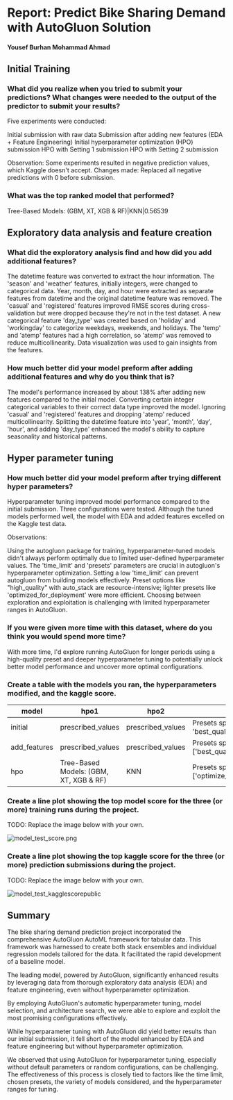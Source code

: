 # Report: Predict Bike Sharing Demand with AutoGluon Solution
#### Yousef Burhan Mohammad Ahmad

## Initial Training
### What did you realize when you tried to submit your predictions? What changes were needed to the output of the predictor to submit your results?
Five experiments were conducted:

Initial submission with raw data 
Submission after adding new features (EDA + Feature Engineering) 
Initial hyperparameter optimization (HPO) submission
HPO with Setting 1 submission
HPO with Setting 2 submission

Observation: Some experiments resulted in negative prediction values, which Kaggle doesn't accept. 
Changes made: Replaced all negative predictions with 0 before submission.
### What was the top ranked model that performed?
Tree-Based Models: (GBM, XT, XGB & RF)|KNN|0.56539 

## Exploratory data analysis and feature creation
### What did the exploratory analysis find and how did you add additional features?
The datetime feature was converted to extract the hour information.
The 'season' and 'weather' features, initially integers, were changed to categorical data.
Year, month, day, and hour were extracted as separate features from datetime and the original datetime feature was removed.
The 'casual' and 'registered' features improved RMSE scores during cross-validation but were dropped because they're not in the test dataset.
A new categorical feature 'day_type' was created based on 'holiday' and 'workingday' to categorize weekdays, weekends, and holidays.
The 'temp' and 'atemp' features had a high correlation, so 'atemp' was removed to reduce multicollinearity.
Data visualization was used to gain insights from the features.

### How much better did your model preform after adding additional features and why do you think that is?
The model's performance increased by about 138% after adding new features compared to the initial model.
Converting certain integer categorical variables to their correct data type improved the model.
Ignoring 'casual' and 'registered' features and dropping 'atemp' reduced multicollinearity.
Splitting the datetime feature into 'year', 'month', 'day', 'hour', and adding 'day_type' enhanced the model's ability to capture seasonality and historical patterns.

## Hyper parameter tuning
### How much better did your model preform after trying different hyper parameters?
Hyperparameter tuning improved model performance compared to the initial submission. Three configurations were tested. Although the tuned models performed well, the model with EDA and added features excelled on the Kaggle test data.

Observations:

Using the autogluon package for training, hyperparameter-tuned models didn't always perform optimally due to limited user-defined hyperparameter values.
The 'time_limit' and 'presets' parameters are crucial in autogluon's hyperparameter optimization.
Setting a low 'time_limit' can prevent autogluon from building models effectively.
Preset options like "high_quality" with auto_stack are resource-intensive; lighter presets like 'optimized_for_deployment' were more efficient.
Choosing between exploration and exploitation is challenging with limited hyperparameter ranges in AutoGluon.

### If you were given more time with this dataset, where do you think you would spend more time?
With more time, I'd explore running AutoGluon for longer periods using a high-quality preset and deeper hyperparameter tuning to potentially unlock better model performance and uncover more optimal configurations.

### Create a table with the models you ran, the hyperparameters modified, and the kaggle score.
|model|hpo1|hpo2|hpo3|score|
|--|--|--|--|--|
|initial|prescribed_values|prescribed_values|Presets specified:[ 'best_quality']|2.18248|
|add_features|prescribed_values|prescribed_values|Presets specified: ['best_quality']|1.93719|
|hpo|Tree-Based Models: (GBM, XT, XGB & RF)|KNN|Presets specified: ['optimize_for_deployment']|0.56539|

### Create a line plot showing the top model score for the three (or more) training runs during the project.

TODO: Replace the image below with your own.

![model_test_score.png]('model_test_score.png')

### Create a line plot showing the top kaggle score for the three (or more) prediction submissions during the project.

TODO: Replace the image below with your own.

![model_test_kagglescorepublic]('model_test_kagglescorepublic.png')

## Summary
The bike sharing demand prediction project incorporated the comprehensive AutoGluon AutoML framework for tabular data. This framework was harnessed to create both stack ensembles and individual regression models tailored for the data. It facilitated the rapid development of a baseline model.

The leading model, powered by AutoGluon, significantly enhanced results by leveraging data from thorough exploratory data analysis (EDA) and feature engineering, even without hyperparameter optimization. 

By employing AutoGluon's automatic hyperparameter tuning, model selection, and architecture search, we were able to explore and exploit the most promising configurations effectively. 

While hyperparameter tuning with AutoGluon did yield better results than our initial submission, it fell short of the model enhanced by EDA and feature engineering but without hyperparameter optimization.

We observed that using AutoGluon for hyperparameter tuning, especially without default parameters or random configurations, can be challenging. The effectiveness of this process is closely tied to factors like the time limit, chosen presets, the variety of models considered, and the hyperparameter ranges for tuning.
